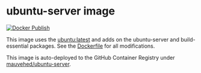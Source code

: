 # ubuntu-server image
[![Docker Publish](https://github.com/mauvehed/ubuntu-server/actions/workflows/docker-publish.yml/badge.svg?branch=main)](https://github.com/mauvehed/ubuntu-server/actions/workflows/docker-publish.yml)

This image uses the [ubuntu:latest](https://hub.docker.com/_/ubuntu/) and adds on the ubuntu-server and build-essential packages.
See the [Dockerfile](https://github.com/mauvehed/ubuntu-server/blob/main/Dockerfile) for all modifications. 

This image is auto-deployed to the GitHub Container Registry under [mauvehed/ubuntu-server](https://github.com/mauvehed/ubuntu-server/pkgs/container/ubuntu-server).
